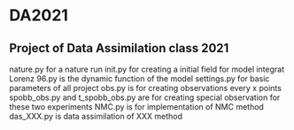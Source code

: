 # DA2021
Project of Data Assimilation class 2021
-----------------------------------------------
nature.py for a nature run
init.py for creating a initial field for model integrat
Lorenz 96.py is the dynamic function of the model
settings.py for basic parameters of all project
obs.py is for creating observations every x points
spobb_obs.py and t_spobb_obs.py are for creating special observation for these two experiments
NMC.py is for implementation of NMC method
das_XXX.py is data assimilation of XXX method
